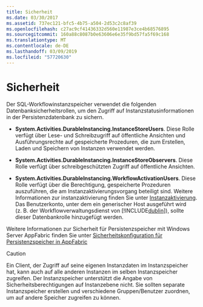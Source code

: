 ```yaml
---
title: Sicherheit
ms.date: 03/30/2017
ms.assetid: 737ec121-bfc5-4b75-a504-2d53c2c8af39
ms.openlocfilehash: c27ac9cf41436332d560e11987e3ce4b68576895
ms.sourcegitcommit: 160a88c8087b0e63606e6e35f9bd57fa5f69c168
ms.translationtype: MT
ms.contentlocale: de-DE
ms.lasthandoff: 03/09/2019
ms.locfileid: "57720630"
---
```

# <a name="security"></a>Sicherheit
Der SQL-Workflowinstanzspeicher verwendet die folgenden Datenbanksicherheitsrollen, um den Zugriff auf Instanzstatusinformationen in der Persistenzdatenbank zu sichern.  
  
-   **System.Activities.DurableInstancing.InstanceStoreUsers**. Diese Rolle verfügt über Lese- und Schreibzugriff auf öffentliche Ansichten und Ausführungsrechte auf gespeicherte Prozeduren, die zum Erstellen, Laden und Speichern von Instanzen verwendet werden.  
  
-   **System.Activities.DurableInstancing.InstanceStoreObservers**. Diese Rolle verfügt über schreibgeschützten Zugriff auf öffentliche Ansichten.  
  
-   **System.Activities.DurableInstancing.WorkflowActivationUsers**. Diese Rolle verfügt über die Berechtigung, gespeicherte Prozeduren auszuführen, die am Instanzaktivierungsvorgang beteiligt sind. Weitere Informationen zur instanzaktivierung finden Sie unter [Instanzaktivierung](instance-activation.md). Das Benutzerkonto, unter dem ein generischer Host ausgeführt wird (z. B. der Workflowverwaltungsdienst von [!INCLUDE[dublin](../../../includes/dublin-md.md)]), sollte dieser Datenbankrolle hinzugefügt werden.  
  
 Weitere Informationen zur Sicherheit für Persistenzspeicher mit Windows Server AppFabric finden Sie unter [Sicherheitskonfiguration für Persistenzspeicher in AppFabric](https://go.microsoft.com/fwlink/?LinkId=201208)  
  
> [!CAUTION]
>  Ein Client, der Zugriff auf seine eigenen Instanzdaten im Instanzspeicher hat, kann auch auf alle anderen Instanzen im selben Instanzspeicher zugreifen. Der Instanzspeicher unterstützt die Angabe von Sicherheitsberechtigungen auf Instanzebene nicht. Sie sollten separate Instanzspeicher erstellen und verschiedene Gruppen/Benutzer zuordnen, um auf andere Speicher zugreifen zu können.
